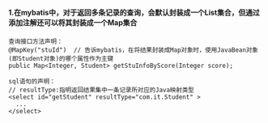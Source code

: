 #### 1.在mybatis中，对于返回多条记录的查询，会默认封装成一个List集合，但通过添加注解还可以将其封装成一个Map集合
```
查询接口方法声明：
@MapKey("stuId")  // 告诉mybatis，在将结果封装成Map对象时，使用JavaBean对象(即Student对象)的哪个属性作为主键
public Map<Integer, Student> getStuInfoByScore(Integer score);

sql语句的声明：
// resultType:指明返回结果集中一条记录所对应的Java映射类型
<select id="getStudent" resultType="com.it.Student" >
  ...
</select>
```
